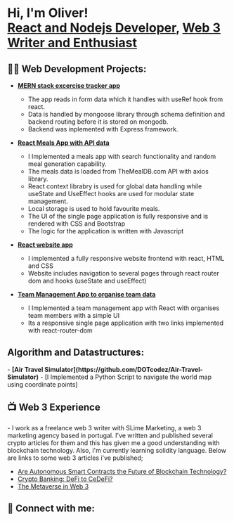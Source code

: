 <h1>Hi, I'm Oliver! <br/><a href="https://github.com/DOTcodez">React and Nodejs Developer</a>, <a href="https://hackernoon.com/u/oliveremeka">Web 3 Writer and Enthusiast</a></h1>

<h2>👨‍💻 Web Development Projects:</h2>

- <b>[MERN stack excercise tracker app](https://github.com/DOTcodez/Interest-Calculator-Flutter)</b>
  - The app reads in form data which it handles with useRef hook from react.
  - Data is handled by mongoose library through schema definition and backend routing before it is stored on mongodb.
  - Backend was inplemented with Express framework.

- <b>[React Meals App with API data](https://github.com/DOTcodez/Chat-App)</b>
  - I Implemented a meals app with search functionality and random meal generation capability. 
  - The meals data is loaded from TheMealDB.com API with axios library.
  - React context librabry is used for global data handling while useState and UseEffect hooks are used for modular state management.
  - Local storage is used to hold favourite meals.
  - The UI of the single page application is fully responsive and is rendered with CSS and Bootstrap
  - The logic for the application is written with Javascript
  
- <b>[React website app]()</b>
  - I implemented a fully responsive website frontend with react, HTML and CSS
  - Website includes navigation to several pages through react router dom and hooks (useState and useEffect)

  
- <b>[Team Management App to organise team data](https://github.com/DOTcodez/Notes-App)</b>
  - I Implemented a team management app with React with organises team members with a simple UI
  - Its a responsive single page application with two links implemented with react-router-dom
  

<h2>Algorithm and Datastructures:</h2>
- <b>[Air Travel Simulator](https://github.com/DOTcodez/Air-Travel-Simulator)</b>
  - [I Implemented a Python Script to navigate the world map using coordinate points]
  

<h2>📺 Web 3 Experience</h2>
- I work as a freelance web 3 writer with SLime Marketing, a web 3 marketing agency based in portugal. I've written and published several crypto articles for them and this has given me a good understanding with blockchain technology. Also, i'm currently learning solidity language. Below are links to some web 3 articles i've published;

- [Are Autonomous Smart Contracts the Future of Blockchain Technology?](https://hackernoon.com/are-autonomous-smart-contracts-the-future-of-blockchain-technology)
- [Crypto Banking: DeFi to CeDeFi?](https://hackernoon.com/crypto-banking-defi-to-cedefi)
- [The Metaverse in Web 3](https://hackernoon.com/the-metaverse-in-web-3)

<h2> 🤳 Connect with me:</h2>

[twitter]: https://twitter.com/IfediorahOliver
[facebook]: https://www.facebook.com//IfediorahOliverEmeka
